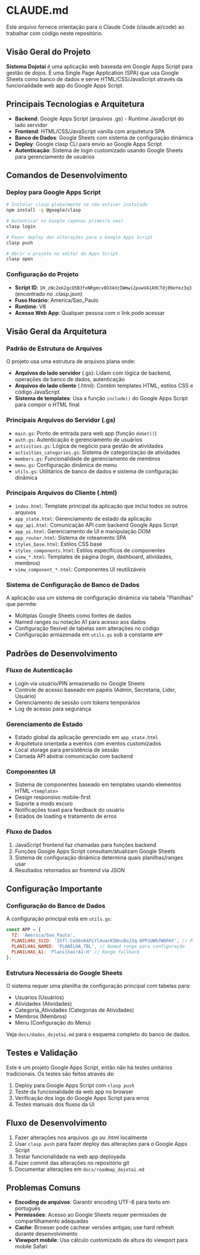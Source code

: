 # CLAUDE.md

Este arquivo fornece orientação para o Claude Code (claude.ai/code) ao trabalhar com código neste repositório.

## Visão Geral do Projeto

**Sistema Dojotai** é uma aplicação web baseada em Google Apps Script para gestão de dojos. É uma Single Page Application (SPA) que usa Google Sheets como banco de dados e serve HTML/CSS/JavaScript através da funcionalidade web app do Google Apps Script.

## Principais Tecnologias e Arquitetura

- **Backend**: Google Apps Script (arquivos .gs) - Runtime JavaScript do lado servidor
- **Frontend**: HTML/CSS/JavaScript vanilla com arquitetura SPA
- **Banco de Dados**: Google Sheets com sistema de configuração dinâmica
- **Deploy**: Google clasp CLI para envio ao Google Apps Script
- **Autenticação**: Sistema de login customizado usando Google Sheets para gerenciamento de usuários

## Comandos de Desenvolvimento

### Deploy para Google Apps Script
```bash
# Instalar clasp globalmente se não estiver instalado
npm install -g @google/clasp

# Autenticar no Google (apenas primeira vez)
clasp login

# Fazer deploy das alterações para o Google Apps Script
clasp push

# Abrir o projeto no editor do Apps Script
clasp open
```

### Configuração do Projeto
- **Script ID**: `1H_zNc2ek2gcO5B3feNRgmcv8O34dzIWmwi2puwVA1A9CTdj09eYez3q3` (encontrado no .clasp.json)
- **Fuso Horário**: America/Sao_Paulo
- **Runtime**: V8
- **Acesso Web App**: Qualquer pessoa com o link pode acessar

## Visão Geral da Arquitetura

### Padrão de Estrutura de Arquivos
O projeto usa uma estrutura de arquivos plana onde:

- **Arquivos do lado servidor** (.gs): Lidam com lógica de backend, operações de banco de dados, autenticação
- **Arquivos do lado cliente** (.html): Contêm templates HTML, estilos CSS e código JavaScript
- **Sistema de templates**: Usa a função `include()` do Google Apps Script para compor o HTML final

### Principais Arquivos do Servidor (.gs)
- `main.gs`: Ponto de entrada para web app (função `doGet()`)
- `auth.gs`: Autenticação e gerenciamento de usuários
- `activities.gs`: Lógica de negócio para gestão de atividades
- `activities_categories.gs`: Sistema de categorização de atividades
- `members.gs`: Funcionalidade de gerenciamento de membros
- `menu.gs`: Configuração dinâmica de menu
- `utils.gs`: Utilitários de banco de dados e sistema de configuração dinâmica

### Principais Arquivos do Cliente (.html)
- `index.html`: Template principal da aplicação que inclui todos os outros arquivos
- `app_state.html`: Gerenciamento de estado da aplicação
- `app_api.html`: Comunicação API com backend Google Apps Script
- `app_ui.html`: Gerenciamento de UI e manipulação DOM
- `app_router.html`: Sistema de roteamento SPA
- `styles_base.html`: Estilos CSS base
- `styles_components.html`: Estilos específicos de componentes
- `view_*.html`: Templates de página (login, dashboard, atividades, membros)
- `view_component_*.html`: Componentes UI reutilizáveis

### Sistema de Configuração de Banco de Dados
A aplicação usa um sistema de configuração dinâmica via tabela "Planilhas" que permite:
- Múltiplas Google Sheets como fontes de dados
- Named ranges ou notação A1 para acesso aos dados
- Configuração flexível de tabelas sem alterações no código
- Configuração armazenada em `utils.gs` sob a constante `APP`

## Padrões de Desenvolvimento

### Fluxo de Autenticação
- Login via usuário/PIN armazenado no Google Sheets
- Controle de acesso baseado em papéis (Admin, Secretaria, Líder, Usuário)
- Gerenciamento de sessão com tokens temporários
- Log de acesso para segurança

### Gerenciamento de Estado
- Estado global da aplicação gerenciado em `app_state.html`
- Arquitetura orientada a eventos com eventos customizados
- Local storage para persistência de sessão
- Camada API abstrai comunicação com backend

### Componentes UI
- Sistema de componentes baseado em templates usando elementos HTML `<template>`
- Design responsivo mobile-first
- Suporte a modo escuro
- Notificações toast para feedback do usuário
- Estados de loading e tratamento de erros

### Fluxo de Dados
1. JavaScript frontend faz chamadas para funções backend
2. Funções Google Apps Script consultam/atualizam Google Sheets
3. Sistema de configuração dinâmica determina quais planilhas/ranges usar
4. Resultados retornados ao frontend via JSON

## Configuração Importante

### Configuração do Banco de Dados
A configuração principal está em `utils.gs`:
```javascript
const APP = {
  TZ: 'America/Sao_Paulo',
  PLANILHAS_SSID: '1hfl-CeO6nK4FLYl4uacK5NncBoJ3q-8PPzUWh7W6PmY', // Planilha principal de config
  PLANILHAS_NAMED: 'PLANILHA_TBL', // Named range para configuração
  PLANILHAS_A1: 'Planilhas!A1:H' // Range fallback
};
```

### Estrutura Necessária do Google Sheets
O sistema requer uma planilha de configuração principal com tabelas para:
- Usuarios (Usuários)
- Atividades (Atividades)
- Categoria_Atividades (Categorias de Atividades)
- Membros (Membros)
- Menu (Configuração do Menu)

Veja `docs/dados_dojotai.md` para o esquema completo do banco de dados.

## Testes e Validação

Este é um projeto Google Apps Script, então não há testes unitários tradicionais. Os testes são feitos através de:
1. Deploy para Google Apps Script com `clasp push`
2. Teste da funcionalidade da web app no browser
3. Verificação dos logs do Google Apps Script para erros
4. Testes manuais dos fluxos da UI

## Fluxo de Desenvolvimento

1. Fazer alterações nos arquivos .gs ou .html localmente
2. Usar `clasp push` para fazer deploy das alterações para o Google Apps Script
3. Testar funcionalidade na web app deployada
4. Fazer commit das alterações no repositório git
5. Documentar alterações em `docs/roadmap_dojotai.md`

## Problemas Comuns

- **Encoding de arquivos**: Garantir encoding UTF-8 para texto em português
- **Permissões**: Acesso ao Google Sheets requer permissões de compartilhamento adequadas
- **Cache**: Browser pode cachear versões antigas; use hard refresh durante desenvolvimento
- **Viewport mobile**: Usa cálculo customizado de altura do viewport para mobile Safari